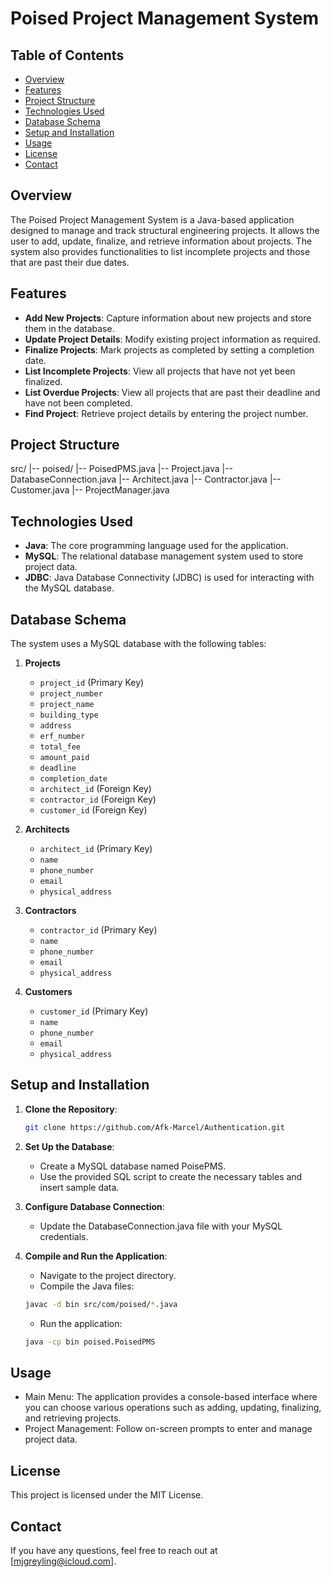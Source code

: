 # Poised Project Management System

## Table of Contents

- [Overview](#overview)
- [Features](#features)
- [Project Structure](#project-structure)
- [Technologies Used](#technologies-used)
- [Database Schema](#database-schema)
- [Setup and Installation](#setup-and-installation)
- [Usage](#usage)
- [License](#license)
- [Contact](#contact)

## Overview

The Poised Project Management System is a Java-based application designed to manage and track structural engineering projects. It allows the user to add, update, finalize, and retrieve information about projects. The system also provides functionalities to list incomplete projects and those that are past their due dates.

## Features

- **Add New Projects**: Capture information about new projects and store them in the database.
- **Update Project Details**: Modify existing project information as required.
- **Finalize Projects**: Mark projects as completed by setting a completion date.
- **List Incomplete Projects**: View all projects that have not yet been finalized.
- **List Overdue Projects**: View all projects that are past their deadline and have not been completed.
- **Find Project**: Retrieve project details by entering the project number.

## Project Structure

src/ |-- poised/ |-- PoisedPMS.java |-- Project.java |-- DatabaseConnection.java |-- Architect.java |-- Contractor.java |-- Customer.java |-- ProjectManager.java

## Technologies Used

- **Java**: The core programming language used for the application.
- **MySQL**: The relational database management system used to store project data.
- **JDBC**: Java Database Connectivity (JDBC) is used for interacting with the MySQL database.

## Database Schema

The system uses a MySQL database with the following tables:

1. **Projects**

   - `project_id` (Primary Key)
   - `project_number`
   - `project_name`
   - `building_type`
   - `address`
   - `erf_number`
   - `total_fee`
   - `amount_paid`
   - `deadline`
   - `completion_date`
   - `architect_id` (Foreign Key)
   - `contractor_id` (Foreign Key)
   - `customer_id` (Foreign Key)

2. **Architects**

   - `architect_id` (Primary Key)
   - `name`
   - `phone_number`
   - `email`
   - `physical_address`

3. **Contractors**

   - `contractor_id` (Primary Key)
   - `name`
   - `phone_number`
   - `email`
   - `physical_address`

4. **Customers**
   - `customer_id` (Primary Key)
   - `name`
   - `phone_number`
   - `email`
   - `physical_address`

## Setup and Installation

1. **Clone the Repository**:

   ```bash
   git clone https://github.com/Afk-Marcel/Authentication.git
   ```

2. **Set Up the Database**:

   - Create a MySQL database named PoisePMS.
   - Use the provided SQL script to create the necessary tables and insert sample data.

3. **Configure Database Connection**:

   - Update the DatabaseConnection.java file with your MySQL credentials.

4. **Compile and Run the Application**:
   - Navigate to the project directory.
   - Compile the Java files:
   ```bash
   javac -d bin src/com/poised/*.java
   ```
   - Run the application:
   ```bash
   java -cp bin poised.PoisedPMS
   ```

## Usage

- Main Menu: The application provides a console-based interface where you can choose various operations such as adding, updating, finalizing, and retrieving projects.
- Project Management: Follow on-screen prompts to enter and manage project data.

## License

This project is licensed under the MIT License.

## Contact

If you have any questions, feel free to reach out at [mjgreyling@icloud.com].
